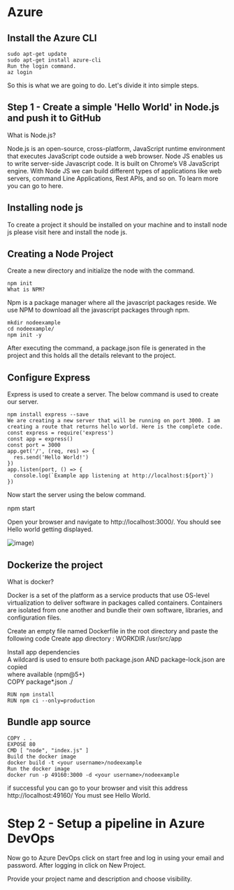 # Azure
## Install the Azure CLI
 

```
sudo apt-get update  
sudo apt-get install azure-cli  
Run the login command. 
az login 
```


 
So this is what  we are going to do. Let's divide it into simple steps. 
## Step 1 - Create a simple 'Hello World' in Node.js and push it to GitHub
 
What is Node.js?
 
Node.js is an open-source, cross-platform, JavaScript runtime environment that executes JavaScript code outside a web browser. Node JS enables us to write server-side Javascript code. It is built on Chrome’s V8 JavaScript engine. With Node JS we can build different types of applications like web servers, command Line Applications, Rest APIs, and so on. To learn more you can go to here.
 
## Installing node js
 
To create a project it should be installed on your machine and to install node js please visit here and install the node js.
 
## Creating a Node Project
 
Create a new directory and initialize the node with the command.
```
npm init  
What is NPM?
``` 
Npm is a package manager where all the javascript packages reside. We use NPM to download all the javascript packages through npm.
```
mkdir nodeexample  
cd nodeexample/  
npm init -y  
```
After executing the command, a package.json file is generated in the project and this holds all the details relevant to the project.
 
## Configure Express
 
Express is used to create a server. The below command is used to create our server.
```
npm install express --save 
We are creating a new server that will be running on port 3000. I am creating a route that returns hello world. Here is the complete code.
const express = require('express')    
const app = express()    
const port = 3000    
app.get('/', (req, res) => {    
  res.send('Hello World!')    
})    
app.listen(port, () => {    
  console.log(`Example app listening at http://localhost:${port}`)    
})     
```
Now start the server using the below command.

npm start  

Open your browser and navigate to http://localhost:3000/. You should see Hello world getting displayed.

![image](https://user-images.githubusercontent.com/96426756/173149777-a6011c78-f06a-4656-9ecd-e52bd2fa4c8c.png))

## Dockerize the project 
 
What is docker?
 
Docker is a set of the platform as a service products that use OS-level virtualization to deliver software in packages called containers. Containers are isolated from one another and bundle their own software, libraries, and configuration files.
 
Create an empty file named Dockerfile in the root directory and paste the following code
Create app directory :  WORKDIR /usr/src/app    
   
 Install app dependencies    
 A wildcard is used to ensure both package.json AND package-lock.json are copied    
 where available (npm@5+)    
COPY package*.json ./    
  ```  
RUN npm install    
RUN npm ci --only=production    
   ```
## Bundle app source    
```
COPY . .      
EXPOSE 80    
CMD [ "node", "index.js" ]     
Build the docker image
docker build -t <your username>/nodeexample  
Run the docker image
docker run -p 49160:3000 -d <your username>/nodeexample  
 ```
if successful you can go to your browser and visit this address http://localhost:49160/ You must see Hello World. 


 

# Step 2 - Setup a pipeline in Azure DevOps 
 
Now go to Azure DevOps click on start free and log in using your email and password. After logging in click on New Project. 
 
Provide your project name and description and choose visibility.
